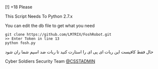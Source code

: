 [!] +18 Please

This Script Needs To Python 2.7.x

You can edit the db file to get what you need

````````````
git clone https://github.com/LM7RIX/FoshRobot.git
>> Enter Token in line 13
python fosh.py

```````````````````
حال فقط کافیست این ربات ای پی ای را استارت کنید تا ربات ضد اسپم شما ران شود

Cyber Soldiers Security Team
[@CSSTADMIN](https://telegram.me/CSSTADMIN)
